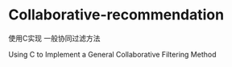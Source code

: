 # Collaborative-recommendation
使用C实现 一般协同过滤方法

Using C to Implement a General Collaborative Filtering Method

